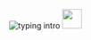 <div align="center">

<img src="https://readme-typing-svg.demolab.com?font=Fira+Mono&weight=700&duration=3000&pause=1000&color=4FFFA2&center=true&vCenter=true&multiline=true&repeat=true&width=100&height=60&lines=Hi+there" alt="typing intro"/>

<img src="https://media.giphy.com/media/hvRJCLFzcasrR4ia7z/giphy.gif" width="35" />

</div>
